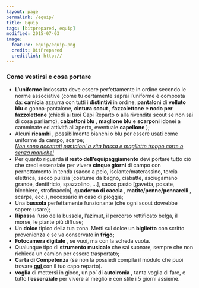 ```yaml
---
layout: page
permalink: /equip/
title: Equip
tags: [bitprepared, equip]
modified: 2015-07-03
image:
  feature: equip/equip.png 
  credit: BitPrepared
  creditlink: http://
---
```


<h3>Come vestirsi e cosa portare</h3>
<ul>
	<li> <strong>L&#8217;uniforme</strong>
		<span>
			indossata deve essere perfettamente in ordine secondo le norme associative (come tu certamente saprai l&#8217;uniforme è composta da:
		</span> <strong>camicia</strong>
		<span>azzurra con tutti i</span>
		<strong>distintivi</strong>
		<span>in ordine,</span>
		<strong>pantaloni</strong>
		<span>di</span>
		<strong>velluto</strong>
		<strong>blu</strong>
		<span>o gonna-pantalone,</span>
		<strong>cintura</strong>
		<strong>scout</strong>
		<span>,</span>
		<strong>fazzolettone</strong>
		<span>e</span>
		<strong>nodo per fazzolettone</strong>
		<span>
			(chiedi ai tuoi Capi Reparto o alla rivendita scout se non sai di cosa parliamo),
		</span>
		<strong>calzettoni blu</strong>
		<span>,</span>
		<strong>maglione blu</strong>
		<span>e</span>
		<strong>scarponi</strong>
		<span>idonei a camminate ed attività all&#8217;aperto, eventuale</span>
		<strong>capellone</strong>
		<span>);</span>
	</li>
	<li>
		<span>Alcuni</span>
		<strong>ricambi</strong>
		<span>
			, possibilmente bianchi o blu per essere usati come uniforme da campo, scarpe;
		</span>
		<br /> <em><span style="text-decoration: underline;">
				Non sono accettati pantaloni a vita bassa e magliette troppo corte o senza maniche!
			</span></em> 
	</li>
	<li>
		<span>Per quanto riguarda</span>
		<strong>il resto dell&#8217;equipaggiamento</strong>
		<span>devi portare tutto ciò che credi essenziale per vivere</span>
		<strong>cinque giorni</strong>
		<span>
			di campo con pernottamento in tenda (sacco a pelo, isolante/materassino, torcia elettrica, sacco pulizia [costume da bagno, ciabatte, asciugamano grande, dentifricio, spazzolino, …], sacco pasto [gavetta, posate, bicchiere, strofinaccio],
		</span>
		<strong>quaderno di caccia</strong>
		<span>,</span>
		<strong>matite/penne/pennarelli</strong>
		<span>, scarpe, ecc.), necessario in caso di pioggia;</span>
	</li>
	<li>
		<span>Una</span>
		<strong>bussola</strong>
		<span>
			perfettamente funzionante (che ogni scout dovrebbe sapere usare);
		</span>
	</li>
	<li>
		<strong>Ripassa</strong>
		l’uso della bussola, l’azimut, il percorso rettificato belga, il morse, le piante più diffuse;
	</li>
	<!--
	<li>
		<span>Scegli</span>
		<strong>uno o più bans e/o danze tipiche</strong>
		<span>del tuo reparto da condividere con gli altri, e</span>
		<strong>caricalo</strong>
		<span>
			sul sito
			<strong>[clicca</strong>
		</span>
		<a title="Bans" href="http://precampo.bitprepared.it/bans/" >
			<strong>qui</strong>
		</a>
		<strong>per caricare]</strong>
		, o
		<span>
			ppure puoi portarlo scritto sulla carta scottex bianca, se ce l&#8217;hai).
		</span>
	</li>
	-->
	<li>
		<span>Un</span>
		<strong>dolce</strong>
		<span>tipico della tua zona. Metti sul dolce un</span>
		<strong>biglietto</strong>
		<span>con scritto provenienza e se va conservato in</span>
		<strong>frigo;</strong>
	</li>
	<li>
		<strong>Fotocamera digitale</strong>
		, se vuoi, ma con la scheda vuota.
	</li>
	<li>
		<span>Qualunque tipo di</span>
		<strong>strumento musicale</strong>
		<span>
			che sai suonare, sempre che non richieda un camion per essere trasportato;
		</span>
	</li>
	<li>
		<span>
			<strong>Carta di Competenza</strong>
			(se non la possiedi compila il modulo che puoi trovare
			<a href="http://esterni.agesci.it/eventi/schede/cartadellacompetenza.pdf" onclick="javascript:_gaq.push(['_trackEvent','download','http://esterni.agesci.it/eventi/schede/cartadellacompetenza.pdf']);">
				<strong>qui</strong>
			</a>
			con il tuo capo reparto).
		</span>
	</li>
	<li>
		<strong>voglia</strong>
		di mettersi in gioco, un po&#8217; di
		<strong>autoironia</strong>
		, tanta voglia di fare, e tutto
		<strong>l&#8217;essenziale</strong>
		per vivere al meglio e con stile i 5 giorni assieme.
	</li>
</ul>

